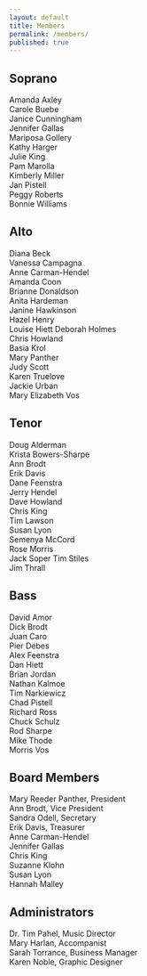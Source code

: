 ```yaml
---
layout: default
title: Members
permalink: /members/
published: true
---
```


## Soprano
Amanda Axley  
Carole Buebe  
Janice Cunningham  
Jennifer Gallas  
Mariposa Gollery  
Kathy Harger  
Julie King  
Pam Marolla  
Kimberly Miller  
Jan Pistell  
Peggy Roberts  
Bonnie Williams  

## Alto
Diana Beck  
Vanessa Campagna  
Anne Carman-Hendel  
Amanda Coon  
Brianne Donaldson  
Anita Hardeman  
Janine Hawkinson  
Hazel Henry  
Louise Hiett
Deborah Holmes  
Chris Howland  
Basia Krol  
Mary Panther  
Judy Scott  
Karen Truelove  
Jackie Urban  
Mary Elizabeth Vos  

## Tenor
Doug Alderman  
Krista Bowers-Sharpe  
Ann Brodt  
Erik Davis  
Dane Feenstra  
Jerry Hendel  
Dave Howland  
Chris King  
Tim Lawson  
Susan Lyon  
Semenya McCord  
Rose Morris  
Jack Soper 
Tim Stiles  
Jim Thrall  

## Bass
David Amor  
Dick Brodt  
Juan Caro  
Pier Debes  
Alex Feenstra  
Dan Hiett  
Brian Jordan  
Nathan Kalmoe  
Tim Narkiewicz  
Chad Pistell  
Richard Ross  
Chuck Schulz  
Rod Sharpe  
Mike Thode  
Morris Vos  

## Board Members
Mary Reeder Panther, President  
Ann Brodt, Vice President  
Sandra Odell, Secretary  
Erik Davis, Treasurer  
Anne Carman-Hendel  
Jennifer Gallas  
Chris King  
Suzanne Klohn  
Susan Lyon  
Hannah Malley

## Administrators
Dr. Tim Pahel, Music Director  
Mary Harlan, Accompanist  
Sarah Torrance, Business Manager  
Karen Noble, Graphic Designer